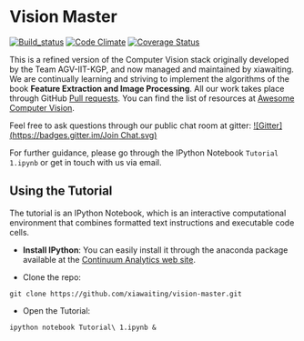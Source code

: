 Vision Master
===============
[![Build_status](https://travis-ci.org/xiawaiting/vision-master.svg?branch=master)](https://travis-ci.org/xiawaiting/vision-master) [![Code Climate](https://codeclimate.com/github/xiawaiting/vision-master/badges/gpa.svg)](https://codeclimate.com/github/xiawaiting/vision-master) [![Coverage Status](https://coveralls.io/repos/xiawaiting/vision-master/badge.svg)](https://coveralls.io/r/xiawaiting/vision-master)  

 This is a refined version of the Computer Vision stack originally developed by the Team AGV-IIT-KGP, and now managed and maintained by xiawaiting. We are continually learning and striving to implement the algorithms of the book **Feature Extraction and Image Processing**. All our work takes place through GitHub [Pull requests](https://github.com/xiawaiting/vision-master). You can find the list of resources at [Awesome Computer Vision](https://github.com/xiawaiting/awesome-computer-vision).

 Feel free to ask questions through our public chat room at gitter: [![Gitter](https://badges.gitter.im/Join Chat.svg)](https://gitter.im/xiawaiting/vision-master?utm_source=badge&utm_medium=badge&utm_campaign=pr-badge&utm_content=badge)  

For further guidance, please go through the IPython Notebook `Tutorial 1.ipynb` or get in touch with us via email.

Using the Tutorial
------------------

The tutorial is an IPython Notebook, which is an interactive computational environment that combines formatted text instructions and executable code cells.  

* **Install IPython**: You can easily install it through the anaconda package available at the [Continuum Analytics web site](http://continuum.io/downloads).

* Clone the repo:

```git clone https://github.com/xiawaiting/vision-master.git```  

* Open the Tutorial:

```ipython notebook Tutorial\ 1.ipynb &``` 